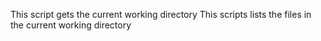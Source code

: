 This script gets the current working directory
This scripts lists the files in the current working directory
